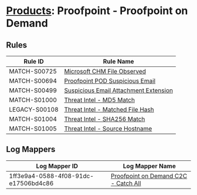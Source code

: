 # [Products](README.md): Proofpoint - Proofpoint on Demand

## Rules

|Rule ID|Rule Name|
|----|----|
|MATCH-S00725|[Microsoft CHM File Observed](../rules/MATCH-S00725.md)|
|MATCH-S00694|[Proofpoint POD Suspicious Email](../rules/MATCH-S00694.md)|
|MATCH-S00499|[Suspicious Email Attachment Extension](../rules/MATCH-S00499.md)|
|MATCH-S01000|[Threat Intel - MD5 Match](../rules/MATCH-S01000.md)|
|LEGACY-S00108|[Threat Intel - Matched File Hash](../rules/LEGACY-S00108.md)|
|MATCH-S01004|[Threat Intel - SHA256 Match](../rules/MATCH-S01004.md)|
|MATCH-S01005|[Threat Intel - Source Hostname](../rules/MATCH-S01005.md)|


## Log Mappers

|Log Mapper ID|Log Mapper Name|
|----|----|
|1ff3e9a4-0588-4f08-91dc-e17506bd4c86|[Proofpoint on Demand C2C - Catch All](../mappings/1ff3e9a4-0588-4f08-91dc-e17506bd4c86.md)|



